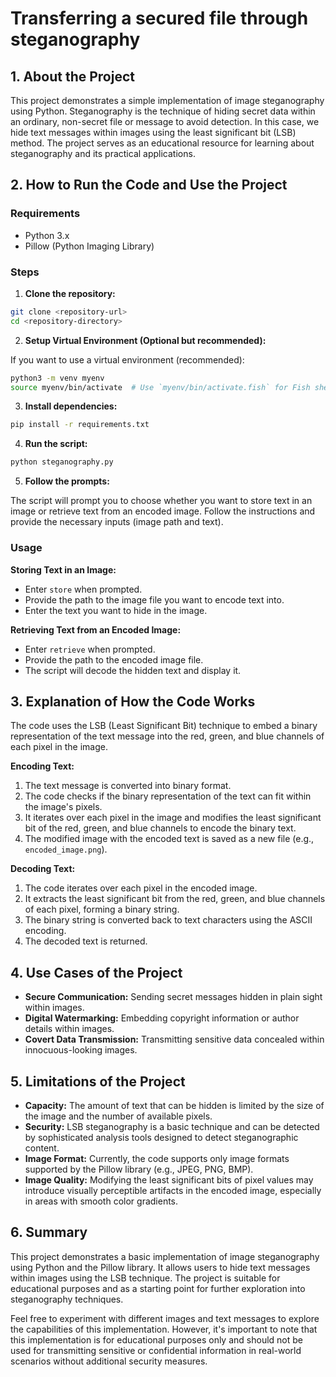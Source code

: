 # Transferring a secured file through steganography

## 1. About the Project
This project demonstrates a simple implementation of image steganography using Python. Steganography is the technique of hiding secret data within an ordinary, non-secret file or message to avoid detection. In this case, we hide text messages within images using the least significant bit (LSB) method. The project serves as an educational resource for learning about steganography and its practical applications.

## 2. How to Run the Code and Use the Project

### Requirements
- Python 3.x
- Pillow (Python Imaging Library)

### Steps

1. **Clone the repository:**

```bash
git clone <repository-url>
cd <repository-directory>
```

2. **Setup Virtual Environment (Optional but recommended):**

If you want to use a virtual environment (recommended):

```bash
python3 -m venv myenv
source myenv/bin/activate  # Use `myenv/bin/activate.fish` for Fish shell
```

3. **Install dependencies:**

```bash
pip install -r requirements.txt
```

4. **Run the script:**

```bash
python steganography.py
```

5. **Follow the prompts:**

The script will prompt you to choose whether you want to store text in an image or retrieve text from an encoded image. Follow the instructions and provide the necessary inputs (image path and text).

### Usage

**Storing Text in an Image:**

- Enter `store` when prompted.
- Provide the path to the image file you want to encode text into.
- Enter the text you want to hide in the image.

**Retrieving Text from an Encoded Image:**

- Enter `retrieve` when prompted.
- Provide the path to the encoded image file.
- The script will decode the hidden text and display it.

## 3. Explanation of How the Code Works

The code uses the LSB (Least Significant Bit) technique to embed a binary representation of the text message into the red, green, and blue channels of each pixel in the image.

**Encoding Text:**

1. The text message is converted into binary format.
2. The code checks if the binary representation of the text can fit within the image's pixels.
3. It iterates over each pixel in the image and modifies the least significant bit of the red, green, and blue channels to encode the binary text.
4. The modified image with the encoded text is saved as a new file (e.g., `encoded_image.png`).

**Decoding Text:**

1. The code iterates over each pixel in the encoded image.
2. It extracts the least significant bit from the red, green, and blue channels of each pixel, forming a binary string.
3. The binary string is converted back to text characters using the ASCII encoding.
4. The decoded text is returned.

## 4. Use Cases of the Project

- **Secure Communication:** Sending secret messages hidden in plain sight within images.
- **Digital Watermarking:** Embedding copyright information or author details within images.
- **Covert Data Transmission:** Transmitting sensitive data concealed within innocuous-looking images.

## 5. Limitations of the Project

- **Capacity:** The amount of text that can be hidden is limited by the size of the image and the number of available pixels.
- **Security:** LSB steganography is a basic technique and can be detected by sophisticated analysis tools designed to detect steganographic content.
- **Image Format:** Currently, the code supports only image formats supported by the Pillow library (e.g., JPEG, PNG, BMP).
- **Image Quality:** Modifying the least significant bits of pixel values may introduce visually perceptible artifacts in the encoded image, especially in areas with smooth color gradients.

## 6. Summary

This project demonstrates a basic implementation of image steganography using Python and the Pillow library. It allows users to hide text messages within images using the LSB technique. The project is suitable for educational purposes and as a starting point for further exploration into steganography techniques.

Feel free to experiment with different images and text messages to explore the capabilities of this implementation. However, it's important to note that this implementation is for educational purposes only and should not be used for transmitting sensitive or confidential information in real-world scenarios without additional security measures.
